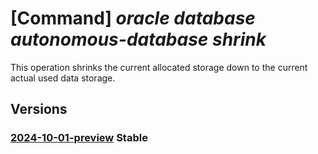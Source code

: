 # [Command] _oracle database autonomous-database shrink_

This operation shrinks the current allocated storage down to the current actual used data storage.

## Versions

### [2024-10-01-preview](/Resources/mgmt-plane/L3N1YnNjcmlwdGlvbnMve30vcmVzb3VyY2Vncm91cHMve30vcHJvdmlkZXJzL29yYWNsZS5kYXRhYmFzZS9hdXRvbm9tb3VzZGF0YWJhc2VzL3t9L3Nocmluaw==/2024-10-01-preview.xml) **Stable**

<!-- mgmt-plane /subscriptions/{}/resourcegroups/{}/providers/oracle.database/autonomousdatabases/{}/shrink 2024-10-01-preview -->
